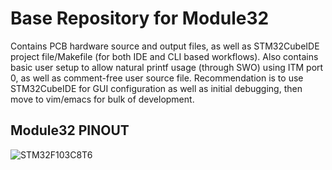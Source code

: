# Base Repository for Module32
Contains PCB hardware source and output files, as well as STM32CubeIDE project file/Makefile (for both IDE and CLI based workflows).
Also contains basic user setup to allow natural printf usage (through SWO) using ITM port 0, as well as comment-free user source file.
Recommendation is to use STM32CubeIDE for GUI configuration as well as initial debugging, then move to vim/emacs for bulk of development.

## Module32 PINOUT
![STM32F103C8T6](https://github.com/cooperwo1f/Module32/assets/43880675/254fc41f-39e3-4bec-84f3-00c2a4a8aa46)
